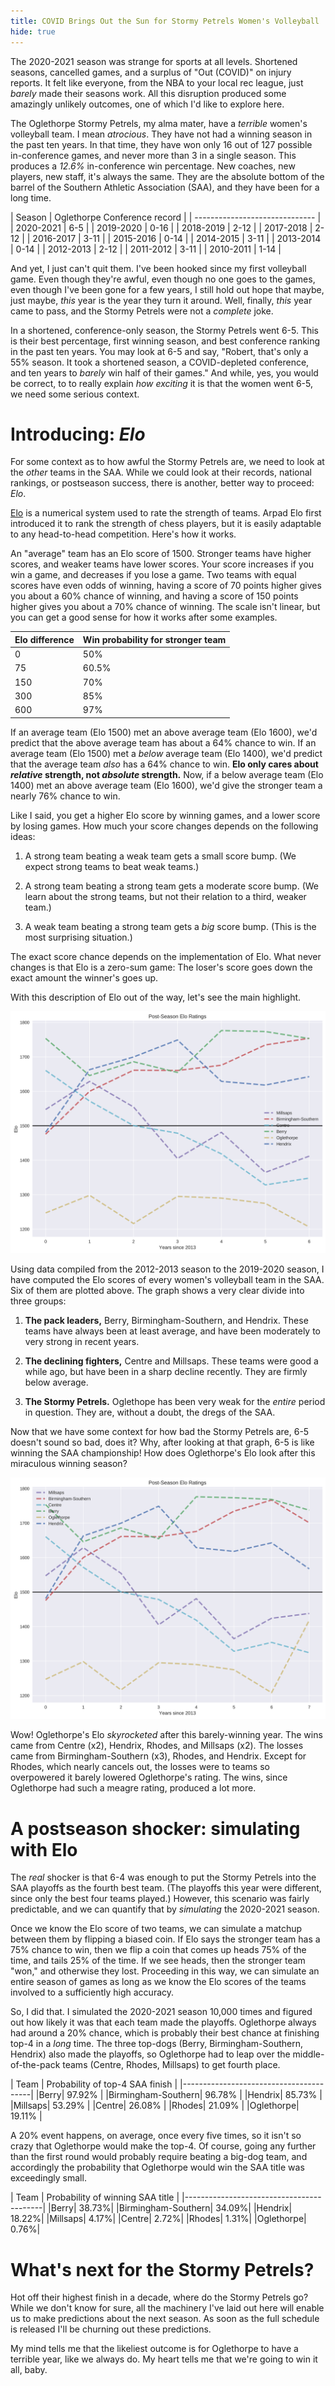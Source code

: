 ```yaml
---
title: COVID Brings Out the Sun for Stormy Petrels Women's Volleyball
hide: true
---
```


The 2020-2021 season was strange for sports at all levels. Shortened seasons,
cancelled games, and a surplus of "Out (COVID)" on injury reports. It felt like
everyone, from the NBA to your local rec league, just *barely* made their
seasons work. All this disruption produced some amazingly unlikely outcomes,
one of which I'd like to explore here.

The Oglethorpe Stormy Petrels, my alma mater, have a *terrible* women's
volleyball team. I mean *atrocious*. They have not had a winning season in the
past ten years. In that time, they have won only 16 out of 127 possible
in-conference games, and never more than 3 in a single season. This produces
a *12.6%* in-conference win percentage. New coaches, new players, new staff,
it's always the same. They are the absolute bottom of the barrel of the
Southern Athletic Association (SAA), and they have been for a long time.

| Season     | Oglethorpe Conference record |
| ------------------------------ |
| 2020-2021 | 6-5 |
| 2019-2020 | 0-16 |
 | 2018-2019 | 2-12 |
 | 2017-2018 | 2-12 |
 | 2016-2017 | 3-11 |
 | 2015-2016 | 0-14 |
 | 2014-2015 | 3-11 |
 | 2013-2014 | 0-14 |
 | 2012-2013 | 2-12 |
 | 2011-2012 | 3-11 |
 | 2010-2011 | 1-14 |

And yet, I just can't quit them. I've been hooked since my first volleyball
game. Even though they're awful, even though no one goes to the games, even
though I've been gone for a few years, I still hold out hope that maybe, just
maybe, *this* year is the year they turn it around. Well, finally, *this* year
came to pass, and the Stormy Petrels were not a *complete* joke.

In a shortened, conference-only season, the Stormy Petrels went 6-5. This is
their best percentage, first winning season, and best conference ranking in the
past ten years. You may look at 6-5 and say, "Robert, that's only a 55% season.
It took a shortened season, a COVID-depleted conference, and ten years to
*barely* win half of their games." And while, yes, you would be correct, to to
really explain *how exciting* it is that the women went 6-5, we need some
serious context.

# Introducing: *Elo*

For some context as to how awful the Stormy Petrels are, we need to look at the
*other* teams in the SAA. While we could look at their records, national
rankings, or postseason success, there is another, better way to proceed:
*Elo*.

[Elo](https://en.wikipedia.org/wiki/Elo_rating_system) is a numerical system
used to rate the strength of teams. Arpad Elo first introduced it to rank the
strength of chess players, but it is easily adaptable to any head-to-head
competition. Here's how it works.

An "average" team has an Elo score of 1500. Stronger teams have higher scores,
and weaker teams have lower scores. Your score increases if you win a game, and
decreases if you lose a game. Two teams with equal scores have even odds of
winning, having a score of 70 points higher gives you about a 60% chance of
winning, and having a score of 150 points higher gives you about a 70% chance
of winning. The scale isn't linear, but you can get a good sense for how it
works after some examples.

| Elo difference | Win probability for stronger team |
|----------------|-----------------------------------|
|0|50%|
|75|60.5%|
|150|70%|
|300|85%|
|600|97%|

If an average team (Elo 1500) met an above average team (Elo 1600), we'd
predict that the above average team has about a 64% chance to win. If an
average team (Elo 1500) met a *below* average team (Elo 1400), we'd predict
that the average team *also* has a 64% chance to win. **Elo only cares about
*relative* strength, not *absolute* strength.** Now, if a below average team
(Elo 1400) met an above average team (Elo 1600), we'd give the stronger team
a nearly 76% chance to win.

Like I said, you get a higher Elo score by winning games, and a lower score by
losing games. How much your score changes depends on the following ideas:

1. A strong team beating a weak team gets a small score bump. (We expect strong
   teams to beat weak teams.)

2. A strong team beating a strong team gets a moderate score bump. (We learn
   about the strong teams, but not their relation to a third, weaker team.)

3. A weak team beating a strong team gets a *big* score bump. (This is the most
   surprising situation.)

The exact score chance depends on the implementation of Elo. What never changes
is that Elo is a zero-sum game: The loser's score goes down the exact amount
the winner's goes up.

With this description of Elo out of the way, let's see the main highlight.

![Elo scores](/images/elo.png)

Using data compiled from the 2012-2013 season to the 2019-2020 season, I have
computed the Elo scores of every women's volleyball team in the SAA. Six of
them are plotted above. The graph shows a very clear divide into three groups:

1. **The pack leaders,** Berry, Birmingham-Southern, and Hendrix. These teams
   have always been at least average, and have been moderately to very strong
   in recent years.

2. **The declining fighters,** Centre and Millsaps. These teams were good
   a while ago, but have been in a sharp decline recently. They are firmly below average.

3. **The Stormy Petrels.** Oglethope has been very weak for the *entire* period
   in question. They are, without a doubt, the dregs of the SAA.

Now that we have some context for how bad the Stormy Petrels are, 6-5 doesn't
sound so bad, does it? Why, after looking at that graph, 6-5 is like winning
the SAA championship! How does Oglethorpe's Elo look after this miraculous
winning season?

![Elo redux](/images/elo2.png)

Wow! Oglethorpe's Elo *skyrocketed* after this barely-winning year. The wins
came from Centre (x2), Hendrix, Rhodes, and Millsaps (x2). The losses came from
Birmingham-Southern (x3), Rhodes, and Hendrix. Except for Rhodes, which nearly
cancels out, the losses were to teams so overpowered it barely lowered
Oglethorpe's rating. The wins, since Oglethorpe had such a meagre rating,
produced a lot more.

# A postseason shocker: simulating with Elo

The *real* shocker is that 6-4 was enough to put the Stormy Petrels into the
SAA playoffs as the fourth best team. (The playoffs this year were different,
since only the best four teams played.) However, this scenario was fairly
predictable, and we can quantify that by *simulating* the 2020-2021 season.

Once we know the Elo score of two teams, we can simulate a matchup between them
by flipping a biased coin. If Elo says the stronger team has a 75% chance to
win, then we flip a coin that comes up heads 75% of the time, and tails 25% of
the time. If we see heads, then the stronger team "won," and otherwise they
lost. Proceeding in this way, we can simulate an entire season of games as long
as we know the Elo scores of the teams involved to a sufficiently high
accuracy.

So, I did that. I simulated the 2020-2021 season 10,000 times and figured out
how likely it was that each team made the playoffs. Oglethorpe always had
around a 20% chance, which is probably their best chance at finishing top-4 in
a *long* time. The three top-dogs (Berry, Birmingham-Southern, Hendrix) also
made the playoffs, so Oglethorpe had to leap over the middle-of-the-pack teams
(Centre, Rhodes, Millsaps) to get fourth place.

| Team | Probability of top-4 SAA finish |
|----------------------------------------|
|Berry|                  97.92% |
|Birmingham-Southern|    96.78% |
|Hendrix|                85.73% |
|Millsaps|               53.29% |
|Centre|                 26.08% |
|Rhodes|                 21.09% |
|Oglethorpe|             19.11% |

A 20% event happens, on average, once every five times, so it isn't so crazy
that Oglethorpe would make the top-4. Of course, going any further than the
first round would probably require beating a big-dog team, and accordingly the
probability that Oglethorpe would win the SAA title was exceedingly small.

| Team | Probability of winning SAA title |
|------------------------------------------|
|Berry|                  38.73%|
|Birmingham-Southern|    34.09%|
|Hendrix|                18.22%|
|Millsaps|               4.17%|
|Centre|                 2.72%|
|Rhodes|                 1.31%|
|Oglethorpe|             0.76%|

# What's next for the Stormy Petrels?

Hot off their highest finish in a decade, where do the Stormy Petrels go? While
we don't know for sure, all the machinery I've laid out here will enable us to
make predictions about the next season. As soon as the full schedule is
released I'll be churning out these predictions.

My mind tells me that the likeliest outcome is for Oglethorpe to have
a terrible year, like we always do. My heart tells me that we're going to win
it all, baby.
